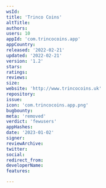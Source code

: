 ```yaml
---
wsId: 
title: 'Trinco Coins'
altTitle: 
authors: 
users: 10
appId: 'com.trincocoins.app'
appCountry: 
released: '2022-02-21'
updated: '2022-02-21'
version: '1.2'
stars: 
ratings: 
reviews: 
size: 
website: 'http://www.trincocoins.uk'
repository: 
issue: 
icon: 'com.trincocoins.app.png'
bugbounty: 
meta: 'removed'
verdict: 'fewusers'
appHashes: 
date: '2023-01-02'
signer: 
reviewArchive: 
twitter: 
social: 
redirect_from: 
developerName: 
features: 

---
```


